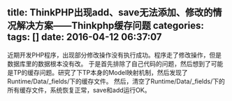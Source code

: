 title:  ThinkPHP出现add、save无法添加、修改的情况解决方案——Thinkphp缓存问题
categories: 
tags: []
date: 2016-04-12 06:37:07
---
近期开发PHP程序，出现部分修改操作没有执行成功。程序走了修改操作，但是数据库里的数据根本没有改。
于是首先排除了自己代码的问题，然后想到了可能是TP的缓存问题。研究了下TP本身的Model映射机制，然后发现了Runtime/Data/_fields/下的缓存文件。
然后，清空了Runtime/Data/_fields/下的所有缓存文件，系统恢复正常，save和add运行OK。
